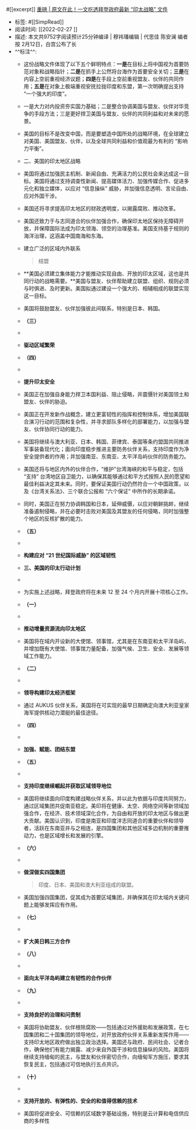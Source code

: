 #[[excerpt]] [重磅 | 原文在此！一文吃透拜登政府最新 “印太战略” 文件](https://mp.weixin.qq.com/s/LfcHTUj_a71faIu4bvMJOg) 
- 标签: #[[SimpRead]] 
- 阅读时间: [[2022-02-27  ]]
- 描述: 本文共9752字阅读预计25分钟编译 | 穆祎璠编辑 | 代思佳 陈安澜  编者按 2月12日，白宫公布了长
- ^^标注^^:
  - 这份战略文件体现了以下五个鲜明特点：**一是**在目标上将中国视为首要防范对象和战略指针；**二是**在抓手上公然将台海作为首要安全关切；**三是**在内容上空前重视经济议题；**四是**在手段上空前重视盟友、伙伴的共同作用；**五是**在对象上极端重视安抚拉拢印度和东盟，第一次明确提出支持 “一个强大的印度”。


  - 一是大力对内投资夯实国力基础；二是整合协调美国与盟友、伙伴对华竞争的手段方法；三是更好捍卫美国与盟友、伙伴的共同利益和对未来的愿景。


  - 美国的目标不是改变中国，而是要塑造中国所处的战略环境，在全球建立对美国、美国盟友、伙伴，以及全球共同利益和价值观最为有利的 “影响力平衡”。


  - 二、美国的印太地区战略


  - 美国将通过加强民主机制、新闻自由、充满活力的公民社会来达成这一目标。美国将通过支持调查性新闻、提高媒体活力、加强传媒合作、促进多元化和独立媒体，以应对 “信息操纵” 威胁，并加强信息透明、言论自由、应对外国干涉。


  - 美国还将寻求提高印太地区的财政透明度，以揭露腐败、推动改革。


  - 美国还致力于与志同道合的伙伴加强合作，确保印太地区保持无障碍开放，并保障国际法成为印太领海、领空的治理基准。美国支持基于规则的海洋治理，这涵盖中国南海和东海。


  - 建立广泛的区域内外联系

      > 结盟

  - **美国必须建立集体能力才能推动实现自由、开放的印太区域，这也是共同行动的战略需要。**美国与盟友、伙伴帮助建立联盟、组织、规则必须与时俱进、及时更新。美国拟通过建设一个强大的、相辅相成的联盟实现这一目标。


  - 美国将鼓励盟友、伙伴加强彼此间联系，特别是日本、韩国。


  - **（三）**
  - 
  - **驱动区域繁荣**


  - **（四）**
  - 
  - **提升印太安全**


  - 美国正在加强自身能力捍卫本国利益、阻止侵略，并震慑针对美国领土和盟友、伙伴的胁迫。


  - 美国正在开发新作战概念，建立更富韧性的指挥和控制体系，增加美国联合演习行动的范围和复杂性，并寻求部队多样化的部署能力，以加强与盟友、伙伴协同行动的能力。


  - 美国将继续与澳大利亚、日本、韩国、菲律宾、泰国等条约盟国共同推进军事装备现代化；面向印度稳步推进主要防务伙伴关系，支持印度作为净安全提供者的作用；并加强南亚、东南亚、太平洋岛屿伙伴的防务能力。


  - 美国还将与地区内外的伙伴合作，“维护”台湾海峡的和平与稳定，包括 “支持” 台湾地区自卫能力，以确保其能够通过和平方式按照人民的愿望和最佳利益决定其未来。同时，要保证美国行动仍然符合一个中国政策，以及《台湾关系法》、三个联合公报和 “六个保证” 中所作的长期承诺。


  - 同时，美国正在努力协调韩国和日本，延伸威慑，以应对朝鲜挑衅，继续准备遏制侵略，并在必要时击败对美国及其盟友的任何侵略，同时加强整个地区的反核扩散的能力。


  - **（五）**
  - 
  - **构建应对 “21 世纪国际威胁” 的区域韧性**


  - **三、美国的印太行动计划**
  - 
  - 为实施上述战略，拜登政府将在未来 12 至 24 个月内开展十项核心工作。


  -  **（一）**
  - 
  - **推动增量资源流向印太地区**


  - 美国将在域内开设新的大使馆、领事馆，尤其是在东南亚和太平洋岛屿，并增加既有大使馆、领事馆力量配备，加强气候、卫生、安全、发展等领域工作能力。


  -  **（二）**
  - 
  - **领导构建印太经济框架**


  - 通过 AUKUS 伙伴关系，美国将在可实现的最早日期确定向澳大利亚皇家海军提供核动力潜艇的最佳途径。


  - **（四）**
  - 
  - **加强、赋能、团结东盟**


  -  **（五）**
  - 
  - **支持印度继续崛起并获取区域领导地位**


  - 美国将继续面向印度构建战略伙伴关系，并以此为依据与印度共同努力，通过区域集团共促南亚稳定。美印将在健康、太空、网络空间等新领域加强合作，在经济、技术领域深化合作，为自由和开放的印太地区与做出更大贡献。美国认识到，印度是南亚和印度洋志同道合的重要伙伴和领导者，活跃在东南亚并与之相连，是四国集团和其他区域多边机制的重要推动力，也是区域增长和发展的引擎。


  -  **（六）**
  - 
  - **做深做实四国集团**

      > 印度、日本、美国和澳大利亚组成的联盟。

  - 美国加强四国集团，促其成为首要区域集团，并确保其在印太域内关键问题上能够发挥应有作用。


  - **（七）**
  - 
  - **扩大美日韩三方合作**


  -  **（八）**
  - 
  - **面向太平洋岛屿建立有韧性的合作伙伴**


  -  **（九）**
  - 
  - **支持良好的治理和问责制**


  - 美国将协助盟友、伙伴根除腐败——包括通过对外援助和发展政策，在七国集团和二十国集团的领导地位，对开放政府伙伴关系重新发挥作用——支持印太地区政府做出独立政治选择。美国还与政府、民间社会、记者合作，确保他们有能力揭露、减少来自外国干涉和信息操纵的风险。美国将继续支持缅甸的民主，与盟友和伙伴密切合作，向缅甸军方施压，要求其恢复民主，包括通过可信地执行五点共识。


  - **（十）**
  - 
  - **支持开放的、有弹性的、安全的和值得信赖的技术**


  - 美国将促进安全、可信赖的区域数字基础设施，特别是云计算和电信供应商的多样性


